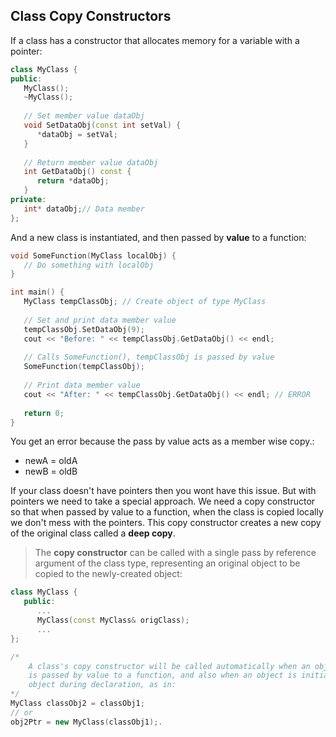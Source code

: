 

## Class Copy Constructors

If a class has a constructor that allocates memory for a variable with a pointer:

```cpp
class MyClass {
public:
   MyClass();
   ~MyClass();
   
   // Set member value dataObj
   void SetDataObj(const int setVal) {
      *dataObj = setVal;
   }
   
   // Return member value dataObj
   int GetDataObj() const {
      return *dataObj;
   }
private:
   int* dataObj;// Data member
};
```

And a new class is instantiated, and then passed by **value** to a function:

```cpp
void SomeFunction(MyClass localObj) {
   // Do something with localObj
}

int main() {
   MyClass tempClassObj; // Create object of type MyClass
   
   // Set and print data member value
   tempClassObj.SetDataObj(9);
   cout << "Before: " << tempClassObj.GetDataObj() << endl;
   
   // Calls SomeFunction(), tempClassObj is passed by value
   SomeFunction(tempClassObj);
   
   // Print data member value
   cout << "After: " << tempClassObj.GetDataObj() << endl; // ERROR
   
   return 0;
}

```

You get an error because the pass by value acts as a member wise copy.:

- newA = oldA
- newB = oldB

If your class doesn't have pointers then you wont have this issue. But with pointers we need to take a special approach. We need a copy constructor so that when passed by value to a function, when the class is copied locally we don't mess with the pointers. This copy constructor creates a new copy of the original class called a **deep copy**. 

> The **copy constructor** can be called with a single pass by reference argument of the class type, representing an original object to be copied to the newly-created object:

```cpp
class MyClass {
   public:
      ...
      MyClass(const MyClass& origClass);
      ...
};
```

```cpp
/*
	A class's copy constructor will be called automatically when an object of the class type 
	is passed by value to a function, and also when an object is initialized by copying another 
	object during declaration, as in: 
*/
MyClass classObj2 = classObj1; 
// or 
obj2Ptr = new MyClass(classObj1);.
```

